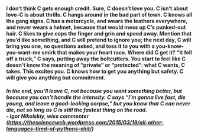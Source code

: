 #### I don’t think C gets enough credit. Sure, C doesn’t love you. C isn’t about love–C is about thrills. C hangs around in the bad part of town. C knows all the gang signs. C has a motorcycle, and wears the leathers everywhere, and never wears a helmet, because that would mess up C’s punked-out hair. C likes to give cops the finger and grin and speed away. Mention that you’d like something, and C will pretend to ignore you; the next day, C will bring you one, no questions asked, and toss it to you with a you-know-you-want-me smirk that makes your heart race. Where did C get it? “It fell off a truck,” C says, putting away the boltcutters. You start to feel like C doesn’t know the meaning of “private” or “protected”: what C wants, C takes. This excites you. C knows how to get you anything but safety. C will give you anything but commitment.

##### In the end, you’ll leave C, not because you want something better, but because you can’t handle the intensity. C says “I’m gonna live fast, die young, and leave a good-looking corpse,” but you know that C can never die, not so long as C is still the fastest thing on the road. <br> - Igor Nikolskiy, wise commenter (https://thescienceweb.wordpress.com/2015/03/19/all-other-languages-tired-of-pythons-shit/) </br>

<!--
**camille-chanel/camille-chanel** is a ✨ _special_ ✨ repository because its `README.md` (this file) appears on your GitHub profile.

Here are some ideas to get you started:

- 🔭 I’m currently working on ...
- 🌱 I’m currently learning ...
- 👯 I’m looking to collaborate on ...
- 🤔 I’m looking for help with ...
- 💬 Ask me about ...
- 📫 How to reach me: ...
- 😄 Pronouns: ...
- ⚡ Fun fact: ...
-->
